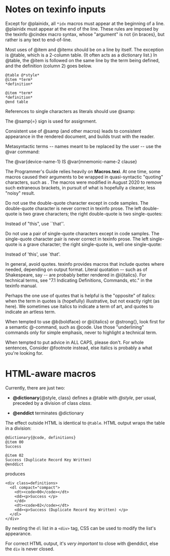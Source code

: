 # Notes on texinfo inputs #

Except for @plainidx, all `*idx` macros must appear at the beginning
of a line.  @plainidx must appear at the end of the line.  These rules
are imposed by the texinfo @cindex macro syntax, whose "argument" is
not {in braces}, but rather is any text to end-of-line.

Most uses of @item and @itemx should be on a line by itself.  The
exception is @table, which is a 2-column table.  (It often acts as a
dictionary list.)  In @table, the @item is followed on the same line
by the term being defined, and the definition (column 2) goes below. 

    @table @*style*
    @item *term*
    *definition*
    
    @item *term*
    *definition*
    @end table
	
References to single characters as literals should use @samp: 

  The @samp(=} sign is used for assignment.
  
Consistent use of @samp (and other macros) leads to consistent
appearance in the rendered document, and builds trust with the reader.

Metasyntactic terms -- names meant to be replaced by the user -- use
the @var command: 

  The @var{device-name-1} IS @var{mnemonic-name-2 clause} 

The Programmer's Guide relies heavily on **Macros.texi**. At one time,
some macros caused their arguments to be wrapped in quasi-syntactic
"quoting" characters, such as <angle brackets>. The macros were
modified in August 2020 to remove such extraneous brackets, in pursuit
of what is hopefully a cleaner, less "noisy" result.

Do not use the double-quote character except in code samples. The
double-quote character is never correct in texinfo prose. The left
double-quote is two grave characters; the right double-quote is two
single-quotes:

  Instead of "this", use ``that''. 

Do not use a pair of single-quote characters except in code
samples. The single-quote character pair is never correct in texinfo
prose. The left single-quote is a grave character; the right
single-quote is, well one single-quote:

  Instead of 'this', use `that'. 

In general, avoid quotes. texinfo provides macros that include quotes
where needed, depending on output format. Literal quotation -- such as
of Shakespeare, say -- are probably better rendered in
@i{italics}. For technical terms, see "7.1 Indicating Definitions,
Commands, etc." in the texinfo manual. 

Perhaps the one use of quotes that is helpful is the "opposite" of
italics: when the term in quotes is (hopefully) illustrative, but not
exactly right (as here).  We sometimes use italics to indicate a term
of art, and quotes to indicate an artless term.

When tempted to use @b{boldface} or @i{italics} or @strong{}, look
first for a semantic @-command, such as @code. Use those "underlining"
commands only for simple emphasis, never to highlight a technical term. 

When tempted to put advice in ALL CAPS, please don't. For whole
sentences, Consider @footnote instead, else italics is probably a what
you're looking for.

# HTML-aware macros #

Currently, there are just two: 

* **@dictionary**{@style, class} defines a @table with *@style*, per
  usual, preceded by a division of class *class*.

* **@enddict** terminates @dictionary

The effect outside HTML is identical to `@table`. HTML output wraps
the table in a division:

    @dictionary{@code, definitions}
    @item 00
    Success
    
    @item 02
    Success (Duplicate Record Key Written)
	@enddict
	
produces

    <div class=definitions>
      <dl compact="compact">
        <dt><code>00</code></dt>
        <dd><p>Success </p>
        </dd>
        <dt><code>02</code></dt>
        <dd><p>Success (Duplicate Record Key Written) </p>
      </dl>
    </div>

By nesting the `dl` list in a `<div>` tag, CSS can be used to modify
the list's appearance.

For correct HTML output, it's *very important* to close with @enddict,
else the `div` is never closed. 


